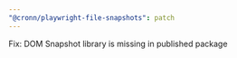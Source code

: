 ```yaml
---
"@cronn/playwright-file-snapshots": patch
---
```


Fix: DOM Snapshot library is missing in published package
